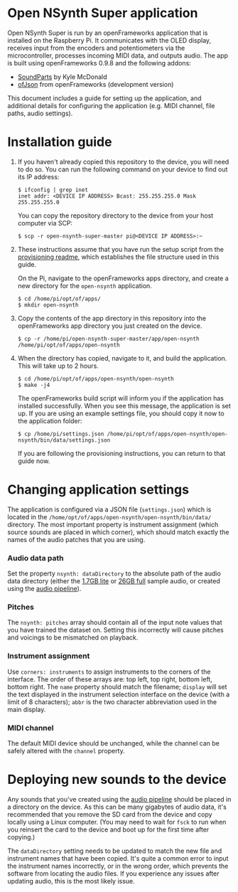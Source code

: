 # Open NSynth Super application

Open NSynth Super is run by an openFrameworks application that is installed on the Raspberry Pi. It communicates with the OLED display, receives input from the encoders and potentiometers via the microcontroller, processes incoming MIDI data, and outputs audio. The app is built using openFrameworks 0.9.8 and the following addons:

- [SoundParts](https://github.com/kylemcdonald/SoundParts) by Kyle McDonald
- [ofJson](https://github.com/openframeworks/openFrameworks/blob/master/libs/openFrameworks/utils/ofJson.h) from openFrameworks (development version)

This document includes a guide for setting up the application, and additional details for configuring the application (e.g. MIDI channel, file paths, audio settings).

# Installation guide

1. If you haven't already copied this repository to the device, you will need to do so. You can run the following command on your device to find out its IP address:
	```
	$ ifconfig | grep inet
	inet addr: <DEVICE IP ADDRESS> Bcast: 255.255.255.0 Mask 255.255.255.0
	```

	You can copy the repository directory to the device from your host computer via SCP:

	```
	$ scp -r open-nsynth-super-master pi@<DEVICE IP ADDRESS>:~
	```

2. These instructions assume that you have run the setup script from the [provisioning readme](../linux), which establishes the file structure used in this guide. 

	On the Pi, navigate to the openFrameworks apps directory, and create a new directory for the ```open-nsynth``` application.

	```
	$ cd /home/pi/opt/of/apps/
	$ mkdir open-nsynth
	```

3. Copy the contents of the app directory in this repository into the openFrameworks app directory you just created on the device. 

	```
	$ cp -r /home/pi/open-nsynth-super-master/app/open-nsynth /home/pi/opt/of/apps/open-nsynth
	```

4. When the directory has copied, navigate to it, and build the application. This will take up to 2 hours.

	```
	$ cd /home/pi/opt/of/apps/open-nsynth/open-nsynth
	$ make -j4
	```

	The openFrameworks build script will inform you if the application has installed successfully. When you see this message, the application is set up. If you are using an example settings file, you should copy it now to the application folder:

	```
	$ cp /home/pi/settings.json /home/pi/opt/of/apps/open-nsynth/open-nsynth/bin/data/settings.json
	```

	If you are following the provisioning instructions, you can return to that guide now.

# Changing application settings

The application is configured via a JSON file (`settings.json`) which is located in the `/home/opt/of/apps/open-nsynth/open-nsynth/bin/data/` directory. The most important property is instrument assignment (which source sounds are placed in which corner), which should match exactly the names of the audio patches that you are using.

### Audio data path
Set the property `nsynth: dataDirectory` to the absolute path of the audio data directory (either the [1.7GB lite](https://storage.googleapis.com/open-nsynth-super/audio/onss_lite_audio.tar.gz) or [26GB full](https://storage.googleapis.com/open-nsynth-super/audio/onss_full_audio.tar.gz) sample audio, or created using the [audio pipeline](../audio)).

### Pitches
The `nsynth: pitches` array should contain all of the input note values that you have trained the dataset on. Setting this incorrectly will cause pitches and voicings to be mismatched on playback.

### Instrument assignment
Use `corners: instruments` to assign instruments to the corners of the interface. The order of these arrays are: top left, top right, bottom left, bottom right. The `name` property should match the filename; `display` will set the text displayed in the instrument selection interface on the device (with a limit of 8 characters); `abbr` is the two character abbreviation used in the main display.

### MIDI channel
The default MIDI device should be unchanged, while the channel can be safely altered with the `channel` property.

# Deploying new sounds to the device
Any sounds that you've created using the [audio pipeline](../audio) should be placed in a directory on the device. As this can be many gigabytes of audio data, it's recommended that you remove the SD card from the device and copy locally using a Linux computer. (You may need to wait for `fsck` to run when you reinsert the card to the device and boot up for the first time after copying.)

The `dataDirectory` setting needs to be updated to match the new file and instrument names that have been copied. It's quite a common error to input the instrument names incorrectly, or in the wrong order, which prevents the software from locating the audio files. If you experience any issues after updating audio, this is the most likely issue.
